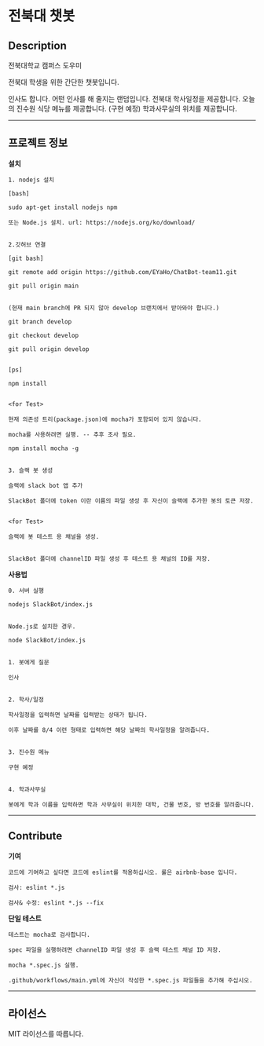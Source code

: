 # 전북대 챗봇

## Description
전북대학교 캠퍼스 도우미

  전북대 학생을 위한 간단한 챗봇입니다.

  인사도 합니다. 어떤 인사를 해 줄지는 랜덤입니다.
  전북대 학사일정을 제공합니다.
  오늘의 진수원 식당 메뉴를 제공합니다. (구현 예정)
  학과사무실의 위치를 제공합니다.

-------
## 프로젝트 정보
__설치__

    1. nodejs 설치
    
    [bash]
    
    sudo apt-get install nodejs npm
    
    또는 Node.js 설치. url: https://nodejs.org/ko/download/
    

    2.깃허브 연결
    
    [git bash]
    
    git remote add origin https://github.com/EYaHo/ChatBot-team11.git
    
    git pull origin main
    

    (현재 main branch에 PR 되지 않아 develop 브랜치에서 받아와야 합니다.)
    
    git branch develop
    
    git checkout develop
    
    git pull origin develop
    

    [ps]
    
    npm install
    

    <for Test>
    
    현재 의존성 트리(package.json)에 mocha가 포함되어 있지 않습니다. 
    
    mocha를 사용하려면 실행. -- 추후 조사 필요.
    
    npm install mocha -g
    

    3. 슬랙 봇 생성
    
    슬랙에 slack bot 앱 추가
    
    SlackBot 폴더에 token 이란 이름의 파일 생성 후 자신이 슬랙에 추가한 봇의 토큰 저장.
    

    <for Test>
    
    슬랙에 봇 테스트 용 채널을 생성.
    

    SlackBot 폴더에 channelID 파일 생성 후 테스트 용 채널의 ID를 저장.

__사용법__
    
    0. 서버 실행
    
    nodejs SlackBot/index.js
    

    Node.js로 설치한 경우.
    
    node SlackBot/index.js
    

    1. 봇에게 질문
    
    인사
    

    2. 학사/일정
    
    학사일정을 입력하면 날짜를 입력받는 상태가 됩니다.
    
    이후 날짜를 8/4 이런 형태로 입력하면 해당 날짜의 학사일정을 알려줍니다.
    

    3. 진수원 메뉴
    
    구현 예정
    

    4. 학과사무실
    
    봇에게 학과 이름을 입력하면 학과 사무실이 위치한 대학, 건물 번호, 방 번호를 알려줍니다.
  
--------
## Contribute

__기여__

    코드에 기여하고 싶다면 코드에 eslint를 적용하십시오. 룰은 airbnb-base 입니다.

    검사: eslint *.js 

    검사& 수정: eslint *.js --fix
  

__단일 테스트__

    테스트는 mocha로 검사합니다.

    spec 파일을 실행하려면 channelID 파일 생성 후 슬랙 테스트 채널 ID 저장.

    mocha *.spec.js 실행.

    .github/workflows/main.yml에 자신이 작성한 *.spec.js 파일들을 추가해 주십시오.
  
-------
## 라이선스

MIT 라이선스를 따릅니다.
